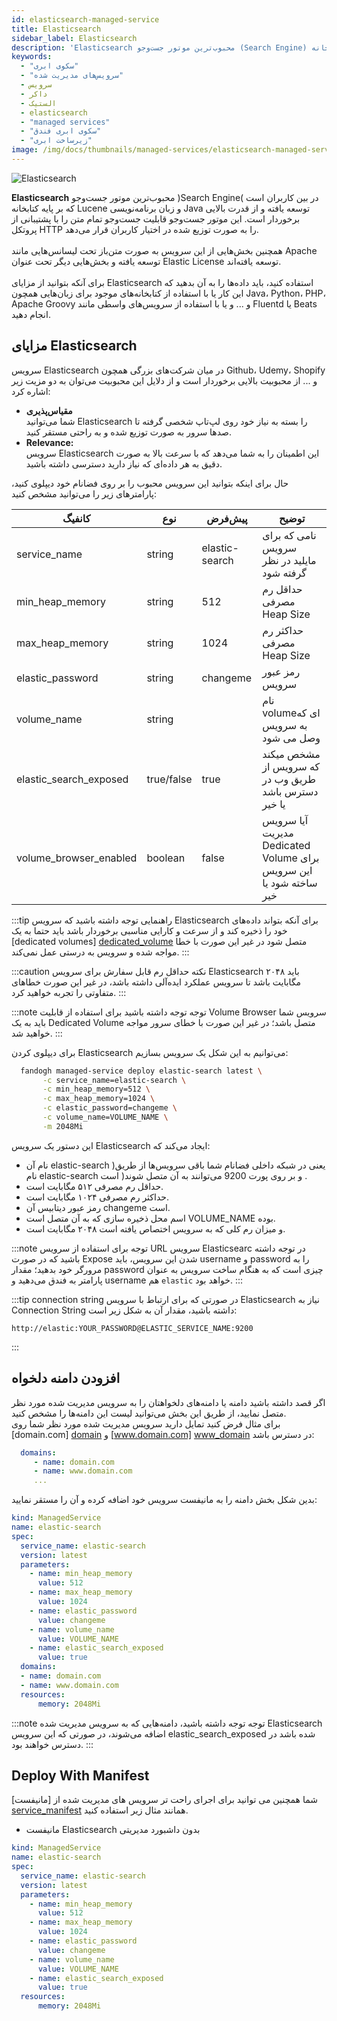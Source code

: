 ```yaml
---
id: elasticsearch-managed-service
title: Elasticsearch
sidebar_label: Elasticsearch 
description: 'Elasticsearch محبوب‌ترین موتور جست‌و‌جو (Search Engine) در بین کاربران است که بر پایه کتابخانه Lucene و زبان برنامه‌نویسی Java توسعه یافته و از قدرت بالایی برخوردار است. این موتور جست‌و‌جو قابلیت جست‌و‌جو تمام متن را با پشتیبانی از پروتکل HTTP را به صورت توزیع شده در اختیار کاربران قرار می‌دهد.'
keywords:
  - "سکوی ابری"
  - "سرویس‌های مدیریت شده"
  - سرویس
  - داکر
  - الستیک
  - elasticsearch
  - "managed services"
  - "سکوی ابری فندق"
  - "زیرساخت ابری"
image: /img/docs/thumbnails/managed-services/elasticsearch-managed-service-thumbnail.png
---
```


![Elasticsearch](/img/docs/elasticsearch-managed-service.svg "Elasticsearch")

**Elasticsearch** محبوب‌ترین موتور جست‌و‌جو )Search Engine( در بین کاربران است که بر پایه کتابخانه Lucene و زبان برنامه‌نویسی Java توسعه یافته و از قدرت بالایی برخوردار است. این موتور جست‌و‌جو قابلیت جست‌و‌جو تمام متن را با پشتیبانی از پروتکل HTTP را به صورت توزیع شده در اختیار کاربران قرار می‌دهد.<br/><br/>
همچنین بخش‌هایی از این سرویس به صورت متن‌باز تحت لیسانس‌هایی مانند Apache توسعه یافته و بخش‌هایی دیگر تحت عنوان Elastic License توسعه یافته‌اند.<br/><br/>
برای آنکه بتوانید از مزایای Elasticsearch استفاده کنید، باید داده‌ها را به آن بدهید که این کار یا با استفاده از کتابخانه‌های موجود برای زبان‌هایی همچون Java، Python، PHP، Apache Groovy و ...   و یا با استفاده از سرویس‌های واسطی مانند Fluentd یا Beats انجام دهید.

## مزایای Elasticsearch

سرویس Elasticsearch در میان شرکت‌های بزرگی همچون Github، Udemy، Shopify و ... از محبوبیت‌ بالایی برخوردار است و از دلایل این محبوبیت می‌توان به دو مزیت زیر اشاره کرد:
- **مقیاس‌پذیری**<br/>شما می‌توانید Elasticsearch را بسته به نیاز خود روی لپ‌تاپ شخصی گرفته تا صدها سرور به صورت توزیع شده و به راحتی مستقر کنید.
- **Relevance:**<br/>سرویس Elasticsearch این اطمینان را به شما می‌دهد که با سرعت بالا به صورت دقیق به هر داده‌ای که نیاز دارید دسترسی داشته باشید.

حال برای اینکه بتوانید این سرویس محبوب را بر روی فضانام خود دیپلوی کنید، پارامتر‌های زیر را می‌توانید مشخص کنید:

|کانفیگ|نوع|پیش‌فرض|توضیح|
|---	|---	|---	|---	|
|service_name| string| elastic-search| نامی که برای سرویس مایلید در نظر گرفته شود|
|min_heap_memory| string| 512 | حداقل رم مصرفی Heap Size |
|max_heap_memory| string| 1024| حداکثر رم مصرفی Heap Size |
|elastic_password| string| changeme| رمز عبور سرویس |
|volume_name| string| | نام volumeای که به سرویس وصل می شود |
|elastic_search_exposed| true/false| true | مشخص میکند که سرویس از طریق وب در دسترس باشد یا خیر|
|volume_browser_enabled| boolean| false| آیا سرویس مدیریت Dedicated Volume برای این سرویس ساخته شود یا خیر|

:::tip راهنمایی
توجه داشته باشید که سرویس ‌Elasticsearch برای آنکه بتواند داده‌های خود را ذخیره کند و از سرعت و کارایی مناسبی برخوردار باشد باید حتما به یک [dedicated volumes] [dedicated_volume] متصل شود در غیر این صورت با خطا مواجه شده و سرویس به درستی عمل نمی‌کند.
:::

:::caution نکته
حداقل رم قابل سفارش برای سرویس Elasticsearch باید ۲۰۴۸ مگابایت باشد تا سرویس عملکرد ایده‌آلی داشته باشد، در غیر این صورت خطاهای متفاوتی را تجربه خواهید کرد.
:::

:::note توجه
توجه داشته باشید برای استفاده از قابلیت Volume Browser سرویس شما باید به یک Dedicated Volume متصل باشد؛ در غیر این صورت با خطای سرور مواجه خواهید شد.
:::

برای دیپلوی کردن Elasticsearch می‌توانیم به این شکل یک سرویس بسازیم:

```bash
  fandogh managed-service deploy elastic-search latest \
       -c service_name=elastic-search \
       -c min_heap_memory=512 \
       -c max_heap_memory=1024 \
       -c elastic_password=changeme \
       -c volume_name=VOLUME_NAME \
       -m 2048Mi
```

این دستور یک سرویس Elasticsearch ایجاد می‌کند که:
- نام آن elastic-search )یعنی در شبکه داخلی فضانام شما باقی سرویس‌ها از طریق نام elastic-search و بر روی پورت 9200 می‌توانند به آن متصل شوند( است .
- حداقل رم مصرفی ۵۱۲ مگابایت است.
- حداکثر رم مصرفی ۱۰۲۴ مگابایت است.
- رمز عبور دیتابیس آن changeme است.
- اسم محل ذخیره سازی که به آن متصل است VOLUME_NAME بوده.
- و میزان رم کلی که به سرویس اختصاص یافته است ۲۰۴۸ مگابایت است.

:::note توجه
برای استفاده از سرویس URL سرویس Elasticsearc در توجه داشته باشید که در صورت Expose شدن این سرویس، باید username و password را به مرورگر خود بدهید؛ مقدار password چیزی است که به هنگام ساخت سرویس به عنوان پارامتر به فندق می‌دهید و username هم `elastic` خواهد بود.
:::

:::tip connection string
 در صورتی که برای ارتباط با سرویس Elasticsearch نیاز به Connection String داشته باشید، مقدار آن به شکل زیر است:
```http
http://elastic:YOUR_PASSWORD@ELASTIC_SERVICE_NAME:9200
```
:::

## افزودن دامنه دلخواه
اگر قصد داشته باشید دامنه یا دامنه‌های دلخواهتان را به سرویس مدیریت شده مورد نظر متصل نمایید، از طریق این بخش می‌توانید لیست این دامنه‌ها را مشخص کنید.<br/>
برای مثال فرض کنید تمایل دارید سرویس مدیریت شده مورد نظر شما روی  [domain.com] [domain]  و  [www.domain.com] [www_domain]  در دسترس باشد:

```yaml
  domains:
     - name: domain.com
     - name: www.domain.com
     ...
```

بدین شکل بخش دامنه را به مانیفست سرویس خود اضافه کرده و آن را مستقر نمایید:

```yaml title="elasticsearch_deployment.yml"
kind: ManagedService
name: elastic-search
spec:
  service_name: elastic-search
  version: latest
  parameters:
    - name: min_heap_memory
      value: 512
    - name: max_heap_memory
      value: 1024
    - name: elastic_password
      value: changeme
    - name: volume_name
      value: VOLUME_NAME
    - name: elastic_search_exposed
	  value: true
  domains:
  - name: domain.com
  - name: www.domain.com
  resources:
      memory: 2048Mi
```

:::note توجه
توجه داشته باشید، دامنه‌هایی که به سرویس مدیریت شده Elasticsearch اضافه می‌شوند، در صورتی که این سرویس elastic_search_exposed شده باشد در دسترس خواهند بود.
:::

## Deploy With Manifest
  
شما همچنین می توانید برای اجرای راحت تر سرویس های مدیریت شده از [مانیفست] [service_manifest] همانند مثال زیر استفاده کنید.

- مانیفست Elasticsearch بدون داشبورد مدیریتی

```yaml title="elasticsearch_deployment.yml"
kind: ManagedService
name: elastic-search
spec:
  service_name: elastic-search
  version: latest
  parameters:
    - name: min_heap_memory
      value: 512
    - name: max_heap_memory
      value: 1024
    - name: elastic_password
      value: changeme
    - name: volume_name
      value: VOLUME_NAME
    - name: elastic_search_exposed
	  value: true
  resources:
      memory: 2048Mi
```

[dedicated_volume]: /docs/volumes/dedicated-volume
[www_domain]: http://www.domain.com
[domain]: http://domain.com
[service_manifest]: /docs/services/service-manifest
